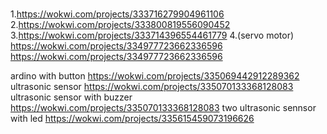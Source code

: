 #
1.https://wokwi.com/projects/333716279904961106
2.https://wokwi.com/projects/333800819556090452
3.https://wokwi.com/projects/333714396554461779
4.(servo motor) https://wokwi.com/projects/334977723662336596
https://wokwi.com/projects/334977723662336596

ardino with button
https://wokwi.com/projects/335069442912289362
ultrasonic sensor
https://wokwi.com/projects/335070133368128083
ultrasonic sensor with buzzer
https://wokwi.com/projects/335070133368128083
two ultrasonic sennsor with led
https://wokwi.com/projects/335615459073196626

